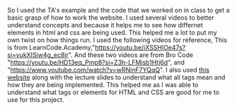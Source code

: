 So I used the TA's example and the code that we worked on in class to get a basic grasp of how to work the website.
I used several videos to better understand concepts and because it helps me to see how differnet elements in html and css are being used. This helped me a lot to put  my own twist on how things run.
I used the following videos for reference, This is from LearnCode.Academy,"https://youtu.be/iXSSHlOe47s?si=vukXISiw4g_ec8jr".
And these two videos are from Bro Code "https://youtu.be/HD13eq_Pmp8?si=Z3h-LFMisb1Htj6d", and "https://www.youtube.com/watch?v=wRNinF7YQqQ".
I also used [this website](https://www.w3schools.com/html/default.asp) along with the lecture slides to understand what all tags mean and how they are being implemented. This helped me as I was able to understand what
tags or elements for HTML and CSS are good for me to use for this project.
